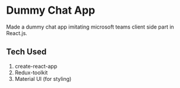 # Dummy Chat App

Made a dummy chat app imitating microsoft teams client side part in React.js.

## Tech Used
1. create-react-app
2. Redux-toolkit
3. Material UI (for styling)

